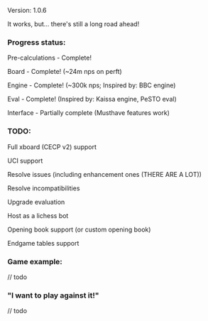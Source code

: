 Version: 1.0.6

It works, but... there's still a long road ahead!

### Progress status:

Pre-calculations - Complete!

Board - Complete! (~24m nps on perft)

Engine - Complete! (~300k nps; Inspired by: BBC engine)

Eval - Complete! (Inspired by: Kaissa engine, PeSTO eval)

Interface - Partially complete (Musthave features work)

### TODO:

Full xboard (CECP v2) support

UCI support

Resolve issues (including enhancement ones (THERE ARE A LOT))

Resolve incompatibilities

Upgrade evaluation

Host as a lichess bot

Opening book support (or custom opening book)

Endgame tables support

### Game example:

// todo

### "I want to play against it!"

// todo